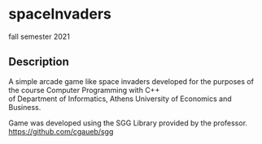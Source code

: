 # spaceInvaders
fall semester 2021 <br>

## Description
A simple arcade game like space invaders developed for the purposes of the course Computer Programming with C++ <br>
of Department of Informatics, Athens University of Economics and Business.

Game was developed using the SGG Library provided by the professor. https://github.com/cgaueb/sgg 
